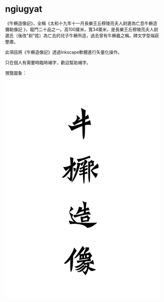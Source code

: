 # ngiugyat

《牛橛造像記》，全稱《太和十九年十一月長樂王丘穆陵亮夫人尉遲為亡息牛橛造彌勒像記 》，龍門二十品之一。高100厘米，寬34厘米，是長樂王丘穆陵亮夫人尉遲氏（後改"尉"姓）為亡去的兒子牛橛所造，過去曾有牛橛龕之稱。碑文字型端莊整肅。

此項目將《牛橛造像記》透過Inkscape軟體進行矢量化操作。

只在個人有需要時臨時補字，歡迎幫助補字。

預覽圖象：

![](preview.png)

